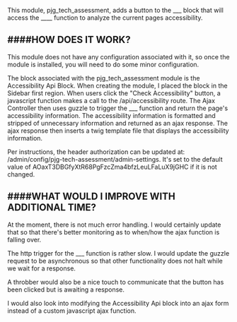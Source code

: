 This module, pjg_tech_assessment, adds a button to the ___ block that will access the ____ function to analyze the
current pages accessibility.

####HOW DOES IT WORK?
--------------------------------

This module does not have any configuration associated with it, so once
the module is installed, you will need to do some minor configuration.

The block associated with the pjg_tech_assessment module is the Accessibility Api Block. When creating the module, I
placed the block in the Sidebar first region. When users click the "Check Accessibility" button, a javascript function
makes a call to the /api/accessibility route. The Ajax Controller then uses guzzle to trigger the ___ function and
return the page's accessibility information. The accessibility information is formatted and stripped of unnecessary
information and returned as an ajax response. The ajax response then inserts a twig template file that displays the
accessibility information.

Per instructions, the header authorization can be updated at: /admin/config/pjg-tech-assessment/admin-settings. It's set
to the default value of AOaxT3DBGfyXtR68PgFzcZma4bfzLeuLFaLuX9jGHC if it is not changed.

####WHAT WOULD I IMPROVE WITH ADDITIONAL TIME?
--------------------------------
At the moment, there is not much error handling. I would certainly update that so that there's better monitoring as to
when/how the ajax function is falling over.

The http trigger for the ___ function is rather slow. I would update the guzzle request to be asynchronous so
that other functionality does not halt while we wait for a response.

A throbber would also be a nice touch to communicate that the button has been clicked but is awaiting a response.

I would also look into modifying the Accessibility Api block into an ajax form instead of a custom javascript ajax
function.
